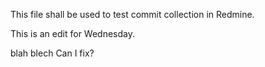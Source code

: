 This file shall be used to test commit collection in Redmine.

This is an edit for Wednesday.



blah
blech
Can I fix?
